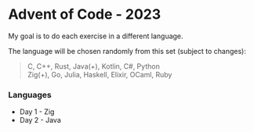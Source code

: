 # Advent of Code - 2023

My goal is to do each exercise in a different language.

The language will be chosen randomly from this set (subject to changes): 
> C, C++, Rust, Java(+), Kotlin, C#, Python <br>
> Zig(+), Go, Julia, Haskell, Elixir, OCaml, Ruby

### Languages
- Day 1 - Zig
- Day 2 - Java
